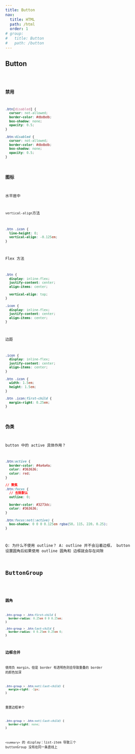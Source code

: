 ```yaml
---
title: Button
nav:
  title: HTML
  path: /html
  order: 1
# group:
#   title: Button
#   path: /button
---
```


## Button

<code src="./demo/Button.tsx" />

### 禁用

```css
.btn[disabled] {
  cursor: not-allowed;
  border-color: #dbdbdb;
  box-shadow: none;
  opacity: 0.5;
}

.btn:disabled {
  cursor: not-allowed;
  border-color: #dbdbdb;
  box-shadow: none;
  opacity: 0.5;
}
```

### 图标

水平居中

`vertical-align`方法

```css
.btn .icon {
  line-height: 0;
  vertical-align: -0.125em;
}
```

Flex 方法

```css
.btn {
  display: inline-flex;
  justify-content: center;
  align-items: center;

  vertical-align: top;
}

.icon {
  display: inline-flex;
  justify-content: center;
  align-items: center;
}
```

边距

```css
.icon {
  display: inline-flex;
  justify-content: center;
  align-items: center;
}

.btn .icon {
  width: 1.5em;
  height: 1.5em;
}

.btn .icon:first-child {
  margin-right: 0.25em;
}
```

### 伪类

button 中的 active 具体作用？

```css
.btn:active {
  border-color: #4a4a4a;
  color: #363636;
  color: red;
}

// 聚焦
.btn:focus {
  // 去除默认
  outline: 0;

  border-color: #3273dc;
  color: #363636;
}

.btn:focus:not(:active) {
  box-shadow: 0 0 0 0.125em rgba(50, 115, 220, 0.25);
}
```

Q: 为什么不使用 outline？
A: outline 并不会沿着边框， button 设置圆角后如果使用 outline 圆角和 边框就会存在间隙

## ButtonGroup

<code src="./demo/ButtonGroup.tsx" />

### 圆角

```css
.btn-group > .btn:first-child {
  border-radius: 0.25em 0 0 0.25em;
}

.btn-group > .btn:last-child {
  border-radius: 0 0.25em 0.25em 0;
}
```

### 边框合并

使用负 margin，但是 border 有透明色则会导致重叠的 border 的颜色加深

```css
.btn-group > .btn:not(:last-child) {
  margin-right: -1px;
}
```

重置边框单个

```css
.btn-group > .btn:not(:last-child) {
  border-right: none;
}
```

`<summary>` 的 display：list-item 导致三个 buttonGroup 没有在同一条直线上
